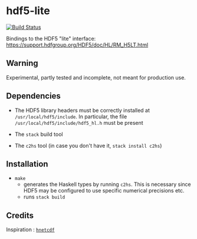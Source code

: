 # hdf5-lite

[![Build Status](https://travis-ci.org/ocramz/hdf5-lite.png)](https://travis-ci.org/ocramz/hdf5-lite)

Bindings to the HDF5 "lite" interface: https://support.hdfgroup.org/HDF5/doc/HL/RM_H5LT.html

## Warning

Experimental, partly tested and incomplete, not meant for production use.



## Dependencies

- The HDF5 library headers must be correctly installed at `/usr/local/hdf5/include`. In particular, the file `/usr/local/hdf5/include/hdf5_hl.h` must be present

- The `stack` build tool

- The `c2hs` tool (in case you don't have it, `stack install c2hs`)

## Installation

- `make`
  - generates the Haskell types by running `c2hs`. This is necessary since HDF5 may be configured to use specific numerical precisions etc.
  - runs `stack build`




## Credits

Inspiration : [`hnetcdf`](https://hackage.haskell.org/package/hnetcdf) 